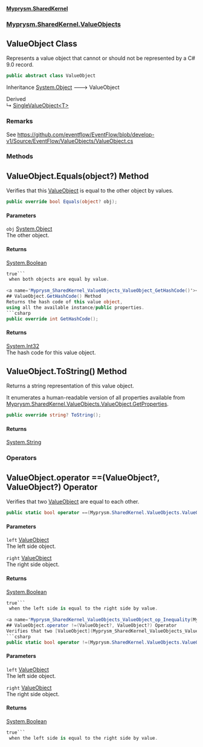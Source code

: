 #### [Myprysm.SharedKernel](index.md 'index')
### [Myprysm.SharedKernel.ValueObjects](index.md#Myprysm_SharedKernel_ValueObjects 'Myprysm.SharedKernel.ValueObjects')
## ValueObject Class
Represents a value object that cannot or should not be represented by a C# 9.0 record.  
```csharp
public abstract class ValueObject
```

Inheritance [System.Object](https://docs.microsoft.com/en-us/dotnet/api/System.Object 'System.Object') &#129106; ValueObject  

Derived  
&#8627; [SingleValueObject&lt;T&gt;](Myprysm_SharedKernel_ValueObjects_SingleValueObject_T_.md 'Myprysm.SharedKernel.ValueObjects.SingleValueObject&lt;T&gt;')  
### Remarks
See https://github.com/eventflow/EventFlow/blob/develop-v1/Source/EventFlow/ValueObjects/ValueObject.cs
### Methods
<a name='Myprysm_SharedKernel_ValueObjects_ValueObject_Equals(object_)'></a>
## ValueObject.Equals(object?) Method
Verifies that this [ValueObject](Myprysm_SharedKernel_ValueObjects_ValueObject.md 'Myprysm.SharedKernel.ValueObjects.ValueObject') is equal to the other object by values.  
```csharp
public override bool Equals(object? obj);
```
#### Parameters
<a name='Myprysm_SharedKernel_ValueObjects_ValueObject_Equals(object_)_obj'></a>
`obj` [System.Object](https://docs.microsoft.com/en-us/dotnet/api/System.Object 'System.Object')  
The other object.
  
#### Returns
[System.Boolean](https://docs.microsoft.com/en-us/dotnet/api/System.Boolean 'System.Boolean')  
```csharp
true```
 when both objects are equal by value.
  
<a name='Myprysm_SharedKernel_ValueObjects_ValueObject_GetHashCode()'></a>
## ValueObject.GetHashCode() Method
Returns the hash code of this value object,  
using all the available instance/public properties.  
```csharp
public override int GetHashCode();
```
#### Returns
[System.Int32](https://docs.microsoft.com/en-us/dotnet/api/System.Int32 'System.Int32')  
The hash code for this value object.
  
<a name='Myprysm_SharedKernel_ValueObjects_ValueObject_ToString()'></a>
## ValueObject.ToString() Method
Returns a string representation of this value object.  
  
It enumerates a human-readable version of all properties available from [Myprysm.SharedKernel.ValueObjects.ValueObject.GetProperties](https://docs.microsoft.com/en-us/dotnet/api/Myprysm.SharedKernel.ValueObjects.ValueObject.GetProperties 'Myprysm.SharedKernel.ValueObjects.ValueObject.GetProperties').  
```csharp
public override string? ToString();
```
#### Returns
[System.String](https://docs.microsoft.com/en-us/dotnet/api/System.String 'System.String')  
  
### Operators
<a name='Myprysm_SharedKernel_ValueObjects_ValueObject_op_Equality(Myprysm_SharedKernel_ValueObjects_ValueObject__Myprysm_SharedKernel_ValueObjects_ValueObject_)'></a>
## ValueObject.operator ==(ValueObject?, ValueObject?) Operator
Verifies that two [ValueObject](Myprysm_SharedKernel_ValueObjects_ValueObject.md 'Myprysm.SharedKernel.ValueObjects.ValueObject') are equal to each other.  
```csharp
public static bool operator ==(Myprysm.SharedKernel.ValueObjects.ValueObject? left, Myprysm.SharedKernel.ValueObjects.ValueObject? right);
```
#### Parameters
<a name='Myprysm_SharedKernel_ValueObjects_ValueObject_op_Equality(Myprysm_SharedKernel_ValueObjects_ValueObject__Myprysm_SharedKernel_ValueObjects_ValueObject_)_left'></a>
`left` [ValueObject](Myprysm_SharedKernel_ValueObjects_ValueObject.md 'Myprysm.SharedKernel.ValueObjects.ValueObject')  
The left side object.
  
<a name='Myprysm_SharedKernel_ValueObjects_ValueObject_op_Equality(Myprysm_SharedKernel_ValueObjects_ValueObject__Myprysm_SharedKernel_ValueObjects_ValueObject_)_right'></a>
`right` [ValueObject](Myprysm_SharedKernel_ValueObjects_ValueObject.md 'Myprysm.SharedKernel.ValueObjects.ValueObject')  
The right side object.
  
#### Returns
[System.Boolean](https://docs.microsoft.com/en-us/dotnet/api/System.Boolean 'System.Boolean')  
```csharp
true```
 when the left side is equal to the right side by value.
  
<a name='Myprysm_SharedKernel_ValueObjects_ValueObject_op_Inequality(Myprysm_SharedKernel_ValueObjects_ValueObject__Myprysm_SharedKernel_ValueObjects_ValueObject_)'></a>
## ValueObject.operator !=(ValueObject?, ValueObject?) Operator
Verifies that two [ValueObject](Myprysm_SharedKernel_ValueObjects_ValueObject.md 'Myprysm.SharedKernel.ValueObjects.ValueObject') are different from each other.  
```csharp
public static bool operator !=(Myprysm.SharedKernel.ValueObjects.ValueObject? left, Myprysm.SharedKernel.ValueObjects.ValueObject? right);
```
#### Parameters
<a name='Myprysm_SharedKernel_ValueObjects_ValueObject_op_Inequality(Myprysm_SharedKernel_ValueObjects_ValueObject__Myprysm_SharedKernel_ValueObjects_ValueObject_)_left'></a>
`left` [ValueObject](Myprysm_SharedKernel_ValueObjects_ValueObject.md 'Myprysm.SharedKernel.ValueObjects.ValueObject')  
The left side object.
  
<a name='Myprysm_SharedKernel_ValueObjects_ValueObject_op_Inequality(Myprysm_SharedKernel_ValueObjects_ValueObject__Myprysm_SharedKernel_ValueObjects_ValueObject_)_right'></a>
`right` [ValueObject](Myprysm_SharedKernel_ValueObjects_ValueObject.md 'Myprysm.SharedKernel.ValueObjects.ValueObject')  
The right side object.
  
#### Returns
[System.Boolean](https://docs.microsoft.com/en-us/dotnet/api/System.Boolean 'System.Boolean')  
```csharp
true```
 when the left side is equal to the right side by value.
  
